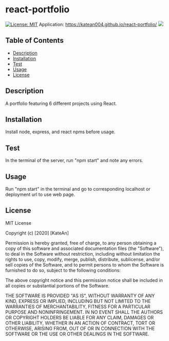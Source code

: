 # react-portfolio
[![License: MIT](https://img.shields.io/badge/License-MIT-yellow.svg)](https://opensource.org/licenses/MIT)
Application: https://katean004.github.io/react-portfolio/
![](https://i.gyazo.com/ceff27efe29da90550fb375ecf0282a5.png)

## Table of Contents
  - [Description](#description)
  - [Installation](#installation)
  - [Test](#test)
  - [Usage](#usage)
  - [License](#license)


## Description
A portfolio featuring 6 different projects using React. 

## Installation 
Install node, express, and react npms before usage. 

## Test 
In the terminal of the server, run "npm start" and note any errors.

## Usage
Run "npm start" in the terminal and go to corresponding localhost or deployment url to use web page.

## License
MIT License

Copyright (c) [2020] [KateAn]

Permission is hereby granted, free of charge, to any person obtaining a copy
of this software and associated documentation files (the "Software"), to deal
in the Software without restriction, including without limitation the rights
to use, copy, modify, merge, publish, distribute, sublicense, and/or sell
copies of the Software, and to permit persons to whom the Software is
furnished to do so, subject to the following conditions:

The above copyright notice and this permission notice shall be included in all
copies or substantial portions of the Software.

THE SOFTWARE IS PROVIDED "AS IS", WITHOUT WARRANTY OF ANY KIND, EXPRESS OR
IMPLIED, INCLUDING BUT NOT LIMITED TO THE WARRANTIES OF MERCHANTABILITY,
FITNESS FOR A PARTICULAR PURPOSE AND NONINFRINGEMENT. IN NO EVENT SHALL THE
AUTHORS OR COPYRIGHT HOLDERS BE LIABLE FOR ANY CLAIM, DAMAGES OR OTHER
LIABILITY, WHETHER IN AN ACTION OF CONTRACT, TORT OR OTHERWISE, ARISING FROM,
OUT OF OR IN CONNECTION WITH THE SOFTWARE OR THE USE OR OTHER DEALINGS IN THE
SOFTWARE.